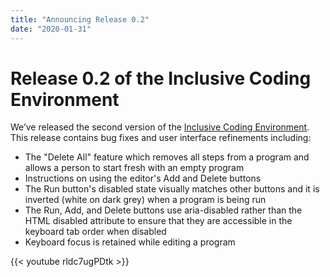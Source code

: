 ```yaml
---
title: "Announcing Release 0.2"
date: "2020-01-31"
---
```


# Release 0.2 of the Inclusive Coding Environment

We’ve released the second version of the [Inclusive Coding Environment](https://build.codelearncreate.org/). This release contains bug fixes and user interface refinements including:

- The "Delete All" feature which removes all steps from a program and allows a person to start fresh with an empty program
- Instructions on using the editor's Add and Delete buttons
- The Run button's disabled state visually matches other buttons and it is inverted (white on dark grey) when a program is being run
- The Run, Add, and Delete buttons use aria-disabled rather than the HTML disabled attribute to  ensure that they are accessible in the keyboard tab order when disabled
- Keyboard focus is retained while editing a program


{{< youtube rldc7ugPDtk >}}
